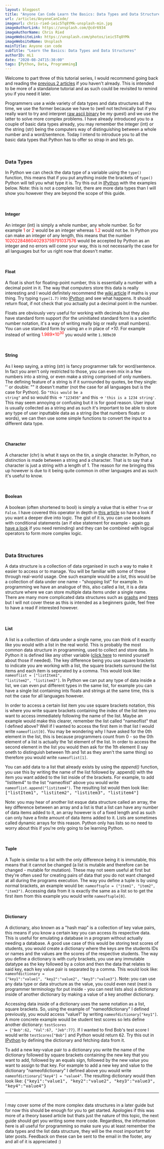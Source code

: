```yaml
---
layout: blogpost
title: "Anyone Can Code Learn the Basics: Data Types and Data Structures"
url: /articles/AnyoneCanCode/
imageurl: chris-ried-ieic5Tq8YMk-unsplash-min.jpg
imageAuthorLink: https://unsplash.com/@cdr6934
imageAuthorName: Chris Ried
imageWebsiteLink: https://unsplash.com/photos/ieic5Tq8YMk
imageWebsiteName: Unsplash
mainTitle: Anyone can code
subTitle: "Learn the Basics: Data Types and Data Structures"
authorID: mL1
date: "2020-08-24T15:30:00"
tags: [Python, Data, Programming]
---
```


Welcome to part three of this tutorial series, I would recommend going back and reading the [previous 2 articles](/AnyoneCanCode) if you haven't already. This is intended to be more of a standalone tutorial and as such could be revisited to remind you if you need it later.

Programmers use a wide variety of data types and data structures all the time, we use the former because we have to (well not technically but if you really want to try and interpret <a href="https://en.wikipedia.org/wiki/ASCII#Printable_characters" target="_blank">raw ascii binary</a> be my guest) and we use the latter to solve more complex problems. I have already introduced you to a couple of basic data types already, you may remember the integer (int) or the string (str) being the computers way of distinguishing between a whole number and a word/sentence. Today I intend to introduce you to all the basic data types that Python has to offer so strap in and lets go.

<br>
<h3>Data Types</h3>

In Python we can check the data type of a variable using the <code>type()</code> function, this means that if you put anything inside the brackets of <code>type()</code> Python will tell you what type it is. Try this out in <a href="https://www.pythonanywhere.com/try-ipython/" target="_blank">IPython</a> with the examples below. Note: this is not a complete list, there are more data types than I will show you however they are beyond the scope of this guide.

<br>
<h4>Integer</h4>

An integer (int) is simply a whole number, any whole number. So for example <span style="color: red;">1</span> or <span style="color: red;">2</span> would be an integer whereas <span style="color: red;">1.2</span> would not be. In Python you can make an integer of any length, this means that the number <span style="color: red;">1020228486040293759791037576</span> would be accepted by Python as an integer and no errors will come your way, this is not necessarily the case for all languages but for us right now that doesn't matter.

<br>
<h4>Float</h4>

A float is short for floating-point number, this is essentially a number with a decimal point in it. The way that computers store this data is really interesting and I would definitely recommend the <a href="https://en.wikipedia.org/wiki/Single-precision_floating-point_format" target="_blank">wiki article</a> if maths is your thing. Try typing <code>type(1.7)</code> into <a href="https://www.pythonanywhere.com/try-ipython/" target="_blank">IPython</a> and see what happens. It should return float, if not check that you actually put a decimal point in the number.

Floats are obviously very useful for working with decimals but they also have standard form support (for the uninitiated standard form is a scientific number notation, it's a way of writing really big or really small numbers). You can use standard form by using an <code>e</code> in place of <i>&times;10</i>. For example instead of writing <span style="color: red;">1.989&times;10<sup>30</sup></span> you would write <code>1.989e30</code>

<br>
<h4>String</h4>

As I keep saying, a string (str) is fancy programmer talk for word/sentence. In fact you aren't only restricted to those, you can even mix in a few numbers into a string, or even make a string comprised of only numbers. The defining feature of a string is if it surrounded by quotes, be they single: ''  or double: "" it doesn't matter (not the case for all languages but is the case for Python). So <code>"this would be a string"</code> and so would this &#8594; <code>"123456"</code> and this &#8594; <code>'this is a 1234 string'</code>. This may seem annoying or confusing but it is for good reason. User input is usually collected as a string and as such it's important to be able to store any type of user inputtable data as a string (be that numbers floats or words), we can then use some simple functions to convert the input to a different data type.

<br>
<h4>Character</h4>

A character (chr) is what it says on the tin, a single character. In Python, no distinction is made between a string and a character. That is to say that a character is just a string with a length of 1. The reason for me bringing this up however is due to it being quite common in other languages and as such it's useful to know.

<br>
<h4>Boolean</h4>

A boolean (often shortened to bool) is simply a value that is either <code>True</code> or <code>False</code>. I have covered this operator in depth in [this article](AnyoneCanCode/anyoneCanCodeLogicAndBranches/) so have a look if you want a deeper dive into logic. The gist of it is, you can use booleans with conditional statements (an if else statement for example - again [go have a look](AnyoneCanCode/anyoneCanCodeLogicAndBranches/) if you need reminding) and they can be combined with logical operators to form more complex logic.

<br>
<h3>Data Structures</h3>

A data structure is a collection of data organised in such a way to make it easier to access or to manage. You will be familiar with some of these through real-world usage. One such example would be a list, this would be a collection of data under one name - "shopping list" for example. In programming we have an analogue of this, also called a list, it is a data structure where we can store multiple data items under a single name. There are many more complicated data structures such as <a href="https://en.wikipedia.org/wiki/Graph_(abstract_data_type)" target="_blank">graphs</a> and <a href="https://en.wikipedia.org/wiki/Tree_(data_structure)" target="_blank">trees</a> but I will not cover these as this is intended as a beginners guide, feel free to have a read if interested however.

<br>
<h4>List</h4>

A list is a collection of data under a single name, you can think of it exactly like you would with a list in the real world. This is probably the most common data structure in programming, used to collect and store data. In Python it is defined like any other variable (<a href="/articles/AnyoneCanCode/anyoneCanCodeSetupAndVariables/">click here</a> to remind yourself about those if needed). The key difference being you use square brackets to indicate you are working with a list, the square brackets surround the list items and each item is seperated by a comma. This would look like: <code>nameoflist = ["listItem1", "listitem2", "listitem3"]</code>. In Python we can put any type of data inside a list, we can even put different types in the same list, for example you can have a single list containing ints floats and strings at the same time, this is not the case for all languages however.

In order to access a certain list item you use square brackets notation, this is where you write square brackets containing the index of the list item you want to access immediately following the name of the list. Maybe an example would make this clearer, remember the list called "nameoflist" that I defined above? Well if I wanted to access the first item in that list I would write <code>nameoflist[0]</code>. You may be wondering why I have asked for the 0th element in the list, this is because programmers count from 0 - so the 0th element of a list is actually the 1st element of the list. In order to access the second element in the list you would then ask for the 1th element (I say oneth to distinguish between 1th and 1st as they aren't the same thing) so therefore you would write <code>nameoflist[1]</code>.

You can add data to a list that already exists by using the <i>append()</i> function, you use this by writing the name of the list followed by .append() with the item you want added to the list inside of the brackets. For example, to add "listitem4" to the list "nameoflist" above you would write <code>nameoflist.append("listitem4")</code>. The resulting list would then look like: <samp>["listItem1", "listitem2", "listitem3", "listitem4"]</samp>

Note: you may hear of another list esque data structure called an array, the key difference between an array and a list is that a list can have any number of data items added to it, an array however is of a fixed length and as such can only have a finite amount of data items added to it. Lists are sometimes called dynamic arrays for this reason. Python only has lists so no need to worry about this if you're only going to be learning Python.

<br>
<h4>Tuple</h4>

A Tuple is similar to a list with the only difference being it is immutable, this means that it cannot be changed (a list is mutable and therefore can be changed - mutable for mutation). These may not seem useful at first but they're often used for creating pairs of data that you do not want changed at all during the programs execution. The way you define a tuple is by using normal brackets, an example would be: <code>nameoftuple = ("item1", "item2", "item3")</code>. Accessing data from it is exactly the same as a list so to get the first item from this example you would write <code>nameoftuple[0]</code>.

<br>
<h4>Dictionary</h4>

A dictionary, also known as a "hash map" is a collection of key value pairs, this means if you know a certain key you can access its respective data. This is useful for emulating a database in a program without actually needing a database. A good use case of this would be storing test scores of students, you would create a dictionary where the keys are the students IDs or names and the values are the scores of the respective students. The way you define a dictionary is with curly brackets, you use any immutable datatype as the key followed by a colon and then the data that relates to said key, each key value pair is separated by a comma. This would look like: <code>nameofdictionary = {"key1":"value1", "key2":"value2", "key3":"value3"}</code>. Note: you can use any data type or data structure as the value, you could even nest (nest is programmer terminology for put inside -  you can nest lists also) a dictionary inside of another dictionary by making a value of a key another dictionary.

Accessing data inside of a dictionary uses the same notation as a list, square brackets. So, using the example of "nameofdictionary" I defined previously, you would access "value1" by writing <code>nameofdictionary["key1"]</code>. A more concrete example would be student test scores so lets define another dictionary: <code>testScores = {"Bob":62, "Val":67, "Jeb":77}</code>. If I wanted to find Bob's test score I would write <code>testScores["Bob"]</code> and Python would return <samp>62</samp>. Try this out in <a href="https://www.pythonanywhere.com/try-ipython/" target="_blank">IPython</a> by defining the dictionary and fetching data from it.

To add a new key-value pair to a dictionary you write the name of the dictionary followed by square brackets containing the new key that you want to add, followed by an equals sign, followed by the new value you want to assign to that key. For example to add a new key and value to the dictionary "nameofdictionary" I defined above you would write <code>nameofdictionary["key4"] = "value4"</code>. The resulting dictionary would then look like: <samp>{"key1":"value1", "key2":"value2", "key3":"value3", "key4":"value4"}</samp>

<hr>
<br>
I may cover some of the more complex data structures in a later guide but for now this should be enough for you to get started. Apologies if this was more of a theory based article but thats just the nature of this topic, the next guide should get you writing some more code. Regardless, the information here is all useful for programming so make sure you at least remember the data types and the list data structure, they will be the most important for later posts. Feedback on these can be sent to the email in the footer, any and all of it is appreciated :)
